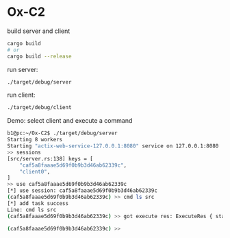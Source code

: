 # Ox-C2



build server and client


```sh
cargo build
# or
cargo build --release
```

run server:

```sh
./target/debug/server

```



run client:

```sh
./target/debug/client
```


Demo: select client and execute a command

```sh
b1@pc:~/Ox-C2$ ./target/debug/server 
Starting 8 workers
Starting "actix-web-service-127.0.0.1:8080" service on 127.0.0.1:8080
>> sessions
[src/server.rs:138] keys = [
    "caf5a8faaae5d69f0b9b3d46ab62339c",
    "client0",
]
>> use caf5a8faaae5d69f0b9b3d46ab62339c
[*] use session: caf5a8faaae5d69f0b9b3d46ab62339c
(caf5a8faaae5d69f0b9b3d46ab62339c) >> cmd ls src
[*] add task success
Line: cmd ls src
(caf5a8faaae5d69f0b9b3d46ab62339c) >> got execute res: ExecuteRes { status: true, data: "c2.proto\nc2.rs\nclient.rs\nserver.rs\nutils.rs\n" }

(caf5a8faaae5d69f0b9b3d46ab62339c) >> 
```

